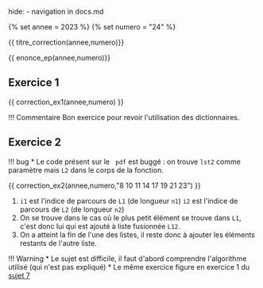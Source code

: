 hide: - navigation  in docs.md

{% set annee = 2023 %}
{% set numero = "24" %}


{{ titre_correction(annee,numero)}}

{{ enonce_ep(annee,numero)}}
 

## Exercice 1

{{ correction_ex1(annee,numero) }}

!!! Commentaire
    Bon exercice pour revoir l'utilisation des dictionnaires.

## Exercice 2 

!!! bug
    * Le code présent sur le   `pdf` est buggé : on trouve `lst2` comme paramètre mais `L2` dans le corps de la fonction.

{{ correction_ex2(annee,numero,"8 10 11 14 17 19 21 23") }}

1. `i1` est l'indice de parcours de `L1` (de longueur `n1`) `i2` est l'indice de parcours de `L2` (de longueur `n2`)
2. On se trouve dans le cas où le plus petit élément se trouve dans `L1`, c'est donc lui qui est ajouté à liste fusionnée `L12`.
3. On a atteint la fin de l'une des listes, il reste donc à ajouter les éléments restants de l'autre liste. 

!!! Warning
    * Le sujet est difficile, il faut d'abord comprendre l'algorithme utilisé (qui n'est pas expliqué)
    * Le même exercice figure en exercice 1 du [sujet 7](2023-S07.md)
   

